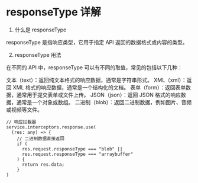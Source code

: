 # responseType 详解

1. 什么是 responseType

responseType 是指响应类型，它用于指定 API 返回的数据格式或内容的类型。

2. responseType 用法

在不同的 API 中，responseType 可以有不同的取值，常见的包括以下几种：

文本（text）：返回纯文本格式的响应数据，通常是字符串形式。
XML（xml）：返回 XML 格式的响应数据，通常是一个结构化的文档。
表单（form）：返回表单数据，通常用于提交表单或文件上传。
JSON（json）：返回 JSON 格式的响应数据，通常是一个对象或数组。
二进制（blob）：返回二进制数据，例如图片、音频或视频等文件。

```JS
// 响应拦截器
service.interceptors.response.use(
  (res: any) => {
    // 二进制数据直接返回
    if (
      res.request.responseType === "blob" ||
      res.request.responseType === "arraybuffer"
    ) {
      return res.data;
    }
)
```
